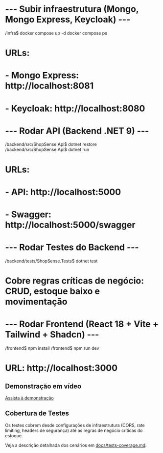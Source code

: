 # --- Subir infraestrutura (Mongo, Mongo Express, Keycloak) ---
/infra$ docker compose up -d
docker compose ps
# URLs:
# - Mongo Express: http://localhost:8081
# - Keycloak: http://localhost:8080

# --- Rodar API (Backend .NET 9) ---
/backend/src/ShopSense.Api$ dotnet restore
/backend/src/ShopSense.Api$ dotnet run
# URLs:
# - API: http://localhost:5000
# - Swagger: http://localhost:5000/swagger

# --- Rodar Testes do Backend ---
/backend/tests/ShopSense.Tests$ dotnet test
# Cobre regras críticas de negócio: CRUD, estoque baixo e movimentação

# --- Rodar Frontend (React 18 + Vite + Tailwind + Shadcn) ---
/frontend$ npm install
/frontend$ npm run dev
# URL: http://localhost:3000

## Demonstração em vídeo
[Assista à demonstração](docs/demo.mp4)

## Cobertura de Testes

Os testes cobrem desde configurações de infraestrutura (CORS, rate limiting, headers de segurança) até as regras de negócio críticas do estoque.

Veja a descrição detalhada dos cenários em [docs/tests-coverage.md](docs/tests-coverage.md).
